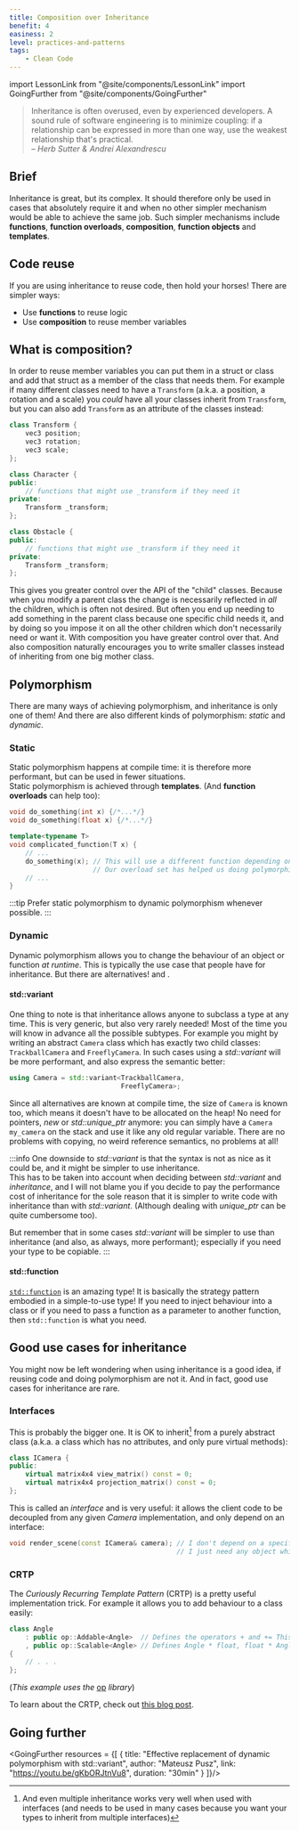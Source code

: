 ```yaml
---
title: Composition over Inheritance
benefit: 4
easiness: 2
level: practices-and-patterns
tags:
    - Clean Code
---
```

import LessonLink from "@site/components/LessonLink"
import GoingFurther from "@site/components/GoingFurther"

> Inheritance is often overused, even by experienced developers. A sound rule of software engineering is to minimize coupling: if a relationship can be expressed in more than one way, use the weakest relationship that's practical.<br/>
– *Herb Sutter & Andrei Alexandrescu*

## Brief

Inheritance is great, but its complex. It should therefore only be used in cases that absolutely require it and when no other simpler mechanism would be able to achieve the same job. Such simpler mechanisms include **functions**, **function overloads**, **composition**, **function objects** and **templates**.

## Code reuse

If you are using inheritance to reuse code, then hold your horses! There are simpler ways:
- Use **functions** to reuse logic
- Use **composition** to reuse member variables

## What is composition?

In order to reuse member variables you can put them in a struct or class and add that struct as a member of the class that needs them. For example if many different classes need to have a `Transform` (a.k.a. a position, a rotation and a scale) you *could* have all your classes inherit from `Transform`, but you can also add `Transform` as an attribute of the classes instead:

```cpp
class Transform {
    vec3 position;
    vec3 rotation;
    vec3 scale;
};

class Character {
public:
    // functions that might use _transform if they need it
private:
    Transform _transform;
};

class Obstacle {
public:
    // functions that might use _transform if they need it
private:
    Transform _transform;
};
```

This gives you greater control over the API of the "child" classes. Because when you modify a parent class the change is necessarily reflected in *all* the children, which is often not desired. But often you end up needing to add something in the parent class because one specific child needs it, and by doing so you impose it on all the other children which don't necessarily need or want it. With composition you have greater control over that. And also composition naturally encourages you to write smaller classes instead of inheriting from one big mother class.

## Polymorphism

There are many ways of achieving polymorphism, and inheritance is only one of them! And there are also different kinds of polymorphism: *static* and *dynamic*.

### Static

Static polymorphism happens at compile time: it is therefore more performant, but can be used in fewer situations.<br/>
Static polymorphism is achieved through **templates**. (And **function overloads** can help too):

```cpp
void do_something(int x) {/*...*/}
void do_something(float x) {/*...*/}

template<typename T>
void complicated_function(T x) {
    // ...
    do_something(x); // This will use a different function depending on whether x is an int or a float
                     // Our overload set has helped us doing polymorphism even though the `do_something` functions are simple and don't involve templates!
    // ...
}
```

:::tip
Prefer static polymorphism to dynamic polymorphism whenever possible.
:::

### Dynamic

Dynamic polymorphism allows you to change the behaviour of an object or function *at runtime*. This is typically the use case that people have for inheritance. But there are alternatives! <LessonLink slug="variant"/> and <LessonLink slug="std-function"/>.

#### std::variant

One thing to note is that inheritance allows anyone to subclass a type at any time. This is very generic, but also very rarely needed! Most of the time you will know in advance all the possible subtypes. For example you might by writing an abstract `Camera` class which has exactly two child classes: `TrackballCamera` and `FreeflyCamera`. In such cases using a *std::variant* will be more performant, and also express the semantic better:

```cpp
using Camera = std::variant<TrackballCamera,
                            FreeflyCamera>;
```

Since all alternatives are known at compile time, the size of `Camera` is known too, which means it doesn't have to be allocated on the heap! No need for pointers, *new* or *std::unique_ptr* anymore: you can simply have a `Camera my_camera` on the stack and use it like any old regular variable. There are no problems with copying, no weird reference semantics, no problems at all!

:::info
One downside to *std::variant* is that the syntax is not as nice as it could be, and it might be simpler to use inheritance.<br/>
This has to be taken into account when deciding between *std::variant* and *inheritance*, and I will not blame you if you decide to pay the performance cost of inheritance for the sole reason that it is simpler to write code with inheritance than with *std::variant*. (Although dealing with *unique_ptr* can be quite cumbersome too).

But remember that in some cases *std::variant* will be simpler to use than inheritance (and also, as always, more performant); especially if you need your type to be copiable.
:::

#### std::function

[`std::function`](/lessons/std-function) is an amazing type! It is basically the strategy pattern embodied in a simple-to-use type! If you need to inject behaviour into a class or if you need to pass a function as a parameter to another function, then `std::function` is what you need.

## Good use cases for inheritance

You might now be left wondering when using inheritance is a good idea, if reusing code and doing polymorphism are not it. And in fact, good use cases for inheritance are rare.

### Interfaces

This is probably the bigger one. It is OK to inherit[^1] from a purely abstract class (a.k.a. a class which has no attributes, and only pure virtual methods):

[^1]: And even multiple inheritance works very well when used with interfaces (and needs to be used in many cases because you want your types to inherit from multiple interfaces)

```cpp
class ICamera {
public:
    virtual matrix4x4 view_matrix() const = 0;
    virtual matrix4x4 projection_matrix() const = 0;
};
```

This is called an *interface* and is very useful: it allows the client code to be decoupled from any given *Camera* implementation, and only depend on an interface:

```cpp
void render_scene(const ICamera& camera); // I don't depend on a specific camera implementation
                                          // I just need any object which has a `view_matrix()` and a `projection_matrix()` method
```

### CRTP

The *Curiously Recurring Template Pattern* (CRTP) is a pretty useful implementation trick. For example it allows you to add behaviour to a class easily:

```cpp
class Angle
    : public op::Addable<Angle>  // Defines the operators + and += This is much simpler than implementing them yourself, and less error-prone
    , public op::Scalable<Angle> // Defines Angle * float, float * Angle, and Angle *= float
{
    // . . .
};
```
(*This example uses the* [op](https://github.com/CoolLibs/op) *library*)

To learn about the CRTP, check out [this blog post](https://www.fluentcpp.com/2017/05/12/curiously-recurring-template-pattern/).

## Going further

<GoingFurther resources = {[
    {
        title: "Effective replacement of dynamic polymorphism with std::variant",
        author: "Mateusz Pusz",
        link: "https://youtu.be/gKbORJtnVu8",
        duration: "30min"
    }
]}/>
